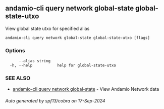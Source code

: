 ## andamio-cli query network global-state global-state-utxo

View global state utxo for specified alias

```
andamio-cli query network global-state global-state-utxo [flags]
```

### Options

```
      --alias string   
  -h, --help           help for global-state-utxo
```

### SEE ALSO

* [andamio-cli query network global-state](andamio-cli_query_network_global-state.md)	 - View Andamio Network data

###### Auto generated by spf13/cobra on 17-Sep-2024
